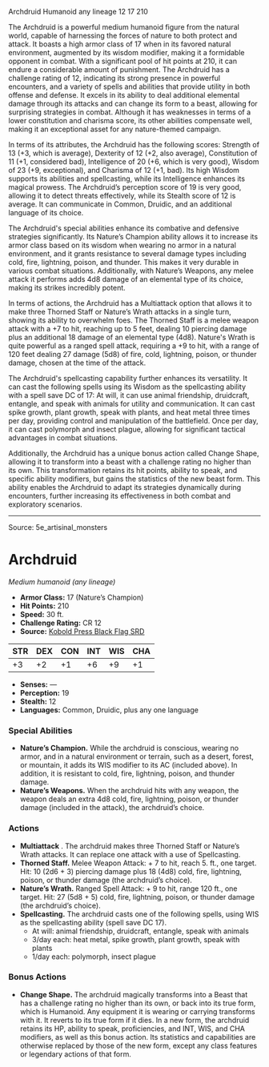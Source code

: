 <MonsterName/>Archdruid</MonsterName>
<CreatureType/>Humanoid</CreatureType>
<Subtype/>any lineage</Subtype>
<CR/>12</CR>
<AC/>17</AC>
<HP/>210</HP>
<summary>The Archdruid is a powerful medium humanoid figure from the natural world, capable of harnessing the forces of nature to both protect and attack. It boasts a high armor class of 17 when in its favored natural environment, augmented by its wisdom modifier, making it a formidable opponent in combat. With a significant pool of hit points at 210, it can endure a considerable amount of punishment. The Archdruid has a challenge rating of 12, indicating its strong presence in powerful encounters, and a variety of spells and abilities that provide utility in both offense and defense. It excels in its ability to deal additional elemental damage through its attacks and can change its form to a beast, allowing for surprising strategies in combat. Although it has weaknesses in terms of a lower constitution and charisma score, its other abilities compensate well, making it an exceptional asset for any nature-themed campaign.</summary>

<detail>

In terms of its attributes, the Archdruid has the following scores: Strength of 13 (+3, which is average), Dexterity of 12 (+2, also average), Constitution of 11 (+1, considered bad), Intelligence of 20 (+6, which is very good), Wisdom of 23 (+9, exceptional), and Charisma of 12 (+1, bad). Its high Wisdom supports its abilities and spellcasting, while its Intelligence enhances its magical prowess. The Archdruid’s perception score of 19 is very good, allowing it to detect threats effectively, while its Stealth score of 12 is average. It can communicate in Common, Druidic, and an additional language of its choice.

The Archdruid's special abilities enhance its combative and defensive strategies significantly. Its Nature’s Champion ability allows it to increase its armor class based on its wisdom when wearing no armor in a natural environment, and it grants resistance to several damage types including cold, fire, lightning, poison, and thunder. This makes it very durable in various combat situations. Additionally, with Nature’s Weapons, any melee attack it performs adds 4d8 damage of an elemental type of its choice, making its strikes incredibly potent.

In terms of actions, the Archdruid has a Multiattack option that allows it to make three Thorned Staff or Nature’s Wrath attacks in a single turn, showing its ability to overwhelm foes. The Thorned Staff is a melee weapon attack with a +7 to hit, reaching up to 5 feet, dealing 10 piercing damage plus an additional 18 damage of an elemental type (4d8). Nature's Wrath is quite powerful as a ranged spell attack, requiring a +9 to hit, with a range of 120 feet dealing 27 damage (5d8) of fire, cold, lightning, poison, or thunder damage, chosen at the time of the attack.

The Archdruid's spellcasting capability further enhances its versatility. It can cast the following spells using its Wisdom as the spellcasting ability with a spell save DC of 17: At will, it can use animal friendship, druidcraft, entangle, and speak with animals for utility and communication. It can cast spike growth, plant growth, speak with plants, and heat metal three times per day, providing control and manipulation of the battlefield. Once per day, it can cast polymorph and insect plague, allowing for significant tactical advantages in combat situations.

Additionally, the Archdruid has a unique bonus action called Change Shape, allowing it to transform into a beast with a challenge rating no higher than its own. This transformation retains its hit points, ability to speak, and specific ability modifiers, but gains the statistics of the new beast form. This ability enables the Archdruid to adapt its strategies dynamically during encounters, further increasing its effectiveness in both combat and exploratory scenarios.</detail>



---

Source: 5e_artisinal_monsters

# Archdruid

*Medium humanoid (any lineage)*

- **Armor Class:** 17 (Nature’s Champion)
- **Hit Points:** 210
- **Speed:** 30 ft.
- **Challenge Rating:** CR 12
- **Source:** [Kobold Press Black Flag SRD](https://koboldpress.com/black-flag-roleplaying/)

| STR | DEX | CON | INT | WIS | CHA |
| --- | --- | --- | --- | --- | --- |
| +3 | +2 | +1 | +6 | +9 | +1 |

- **Senses:** —
- **Perception:** 19
- **Stealth:** 12
- **Languages:** Common, Druidic, plus any one language

### Special Abilities

- **Nature’s Champion.** While the archdruid is conscious, wearing no armor, and in a natural environment or terrain, such as a desert, forest, or mountain, it adds its WIS modifier to its AC (included above). In addition, it is resistant to cold, fire, lightning, poison, and thunder damage.
- **Nature’s Weapons.** When the archdruid hits with any weapon, the weapon deals an extra 4d8 cold, fire, lightning, poison, or thunder damage (included in the attack), the archdruid’s choice.

### Actions

- **Multiattack** . The archdruid makes three Thorned Staff or Nature’s Wrath attacks. It can replace one attack with a use of Spellcasting.
- **Thorned Staff.** Melee Weapon Attack: + 7 to hit, reach 5. ft., one target. Hit: 10 (2d6 + 3) piercing damage plus 18 (4d8) cold, fire, lightning, poison, or thunder damage (the archdruid’s choice).
- **Nature’s Wrath.** Ranged Spell Attack: + 9 to hit, range 120 ft., one target. Hit: 27 (5d8 + 5) cold, fire, lightning, poison, or thunder damage (the archdruid’s choice).
- **Spellcasting.** The archdruid casts one of the following spells, using WIS as the spellcasting ability (spell save DC 17).
	- At will: animal friendship, druidcraft, entangle, speak with animals
	- 3/day each: heat metal, spike growth, plant growth, speak with plants
	- 1/day each: polymorph, insect plague

### Bonus Actions

- **Change Shape.** The archdruid magically transforms into a Beast that has a challenge rating no higher than its own, or back into its true form, which is Humanoid. Any equipment it is wearing or carrying transforms with it. It reverts to its true form if it dies. In a new form, the archdruid retains its HP, ability to speak, proficiencies, and INT, WIS, and CHA modifiers, as well as this bonus action. Its statistics and capabilities are otherwise replaced by those of the new form, except any class features or legendary actions of that form.



